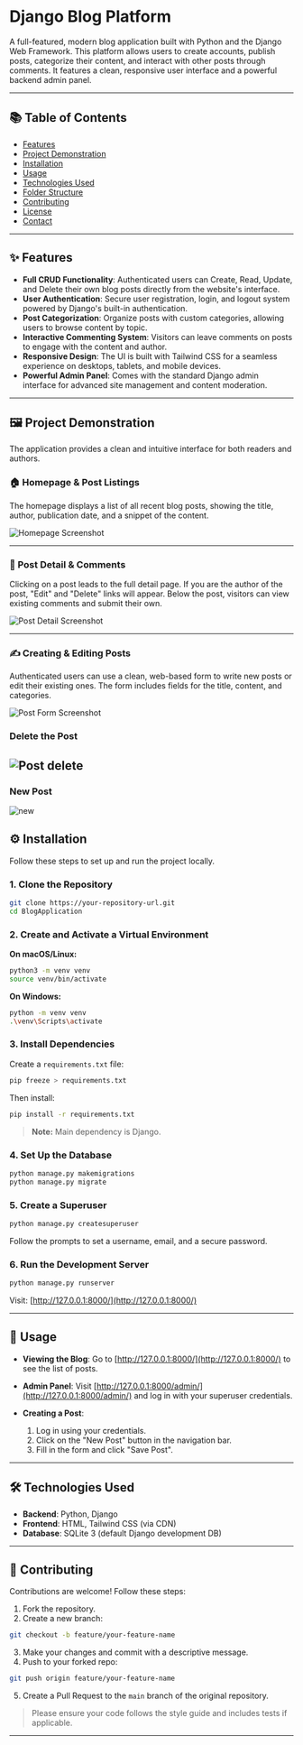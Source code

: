 
# Django Blog Platform

A full-featured, modern blog application built with Python and the Django Web Framework. This platform allows users to create accounts, publish posts, categorize their content, and interact with other posts through comments. It features a clean, responsive user interface and a powerful backend admin panel.

---

## 📚 Table of Contents

- [Features](#features)
- [Project Demonstration](#project-demonstration)
- [Installation](#installation)
- [Usage](#usage)
- [Technologies Used](#technologies-used)
- [Folder Structure](#folder-structure)
- [Contributing](#contributing)
- [License](#license)
- [Contact](#contact)

---

## ✨ Features

- **Full CRUD Functionality**: Authenticated users can Create, Read, Update, and Delete their own blog posts directly from the website's interface.
- **User Authentication**: Secure user registration, login, and logout system powered by Django's built-in authentication.
- **Post Categorization**: Organize posts with custom categories, allowing users to browse content by topic.
- **Interactive Commenting System**: Visitors can leave comments on posts to engage with the content and author.
- **Responsive Design**: The UI is built with Tailwind CSS for a seamless experience on desktops, tablets, and mobile devices.
- **Powerful Admin Panel**: Comes with the standard Django admin interface for advanced site management and content moderation.

---

## 🖼️ Project Demonstration

The application provides a clean and intuitive interface for both readers and authors.

### 🏠 Homepage & Post Listings

The homepage displays a list of all recent blog posts, showing the title, author, publication date, and a snippet of the content.

![Homepage Screenshot](https://github.com/bharathkukka/BlogApplication/blob/9f0f41f8912134423f207e41378f18dfbd94e75e/Data/Home.png)

---

### 📄 Post Detail & Comments

Clicking on a post leads to the full detail page. If you are the author of the post, "Edit" and "Delete" links will appear. Below the post, visitors can view existing comments and submit their own.

![Post Detail Screenshot](https://github.com/bharathkukka/BlogApplication/blob/9f0f41f8912134423f207e41378f18dfbd94e75e/Data/commentpost.png)

---

### ✍️ Creating & Editing Posts

Authenticated users can use a clean, web-based form to write new posts or edit their existing ones. The form includes fields for the title, content, and categories.

![Post Form Screenshot](https://github.com/bharathkukka/BlogApplication/blob/9f0f41f8912134423f207e41378f18dfbd94e75e/Data/editpost.png)

### Delete the Post

![Post delete](https://github.com/bharathkukka/BlogApplication/blob/9f0f41f8912134423f207e41378f18dfbd94e75e/Data/deletepost.png)
---

### New Post 

![new](https://github.com/bharathkukka/BlogApplication/blob/9f0f41f8912134423f207e41378f18dfbd94e75e/Data/newpost.png)

## ⚙️ Installation

Follow these steps to set up and run the project locally.

### 1. Clone the Repository

```bash
git clone https://your-repository-url.git
cd BlogApplication
````

### 2. Create and Activate a Virtual Environment

**On macOS/Linux:**

```bash
python3 -m venv venv
source venv/bin/activate
```

**On Windows:**

```bash
python -m venv venv
.\venv\Scripts\activate
```

### 3. Install Dependencies

Create a `requirements.txt` file:

```bash
pip freeze > requirements.txt
```

Then install:

```bash
pip install -r requirements.txt
```

> **Note:** Main dependency is Django.

### 4. Set Up the Database

```bash
python manage.py makemigrations
python manage.py migrate
```

### 5. Create a Superuser

```bash
python manage.py createsuperuser
```

Follow the prompts to set a username, email, and a secure password.

### 6. Run the Development Server

```bash
python manage.py runserver
```

Visit: [http://127.0.0.1:8000/](http://127.0.0.1:8000/)

---

## 🚀 Usage

* **Viewing the Blog**: Go to [http://127.0.0.1:8000/](http://127.0.0.1:8000/) to see the list of posts.
* **Admin Panel**: Visit [http://127.0.0.1:8000/admin/](http://127.0.0.1:8000/admin/) and log in with your superuser credentials.
* **Creating a Post**:

  1. Log in using your credentials.
  2. Click on the "New Post" button in the navigation bar.
  3. Fill in the form and click "Save Post".

---

## 🛠 Technologies Used

* **Backend**: Python, Django
* **Frontend**: HTML, Tailwind CSS (via CDN)
* **Database**: SQLite 3 (default Django development DB)

---

## 🤝 Contributing

Contributions are welcome! Follow these steps:

1. Fork the repository.
2. Create a new branch:

```bash
git checkout -b feature/your-feature-name
```

3. Make your changes and commit with a descriptive message.
4. Push to your forked repo:

```bash
git push origin feature/your-feature-name
```

5. Create a Pull Request to the `main` branch of the original repository.

> Please ensure your code follows the style guide and includes tests if applicable.

---
